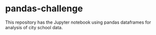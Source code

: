 # pandas-challenge

This repository has the Jupyter notebook using pandas dataframes for analysis of city school data.
